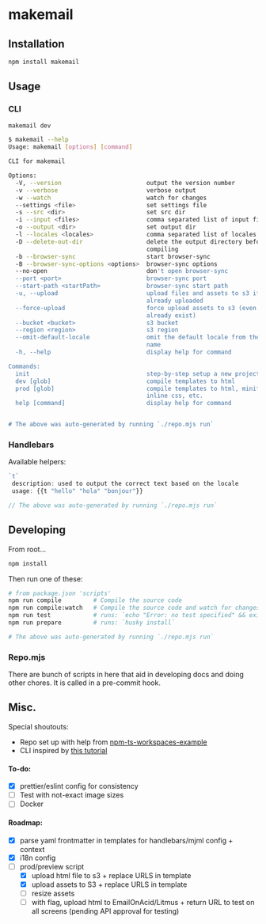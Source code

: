 # makemail

## Installation

```bash
npm install makemail
```

## Usage

### CLI

```bash
makemail dev
```

```bash
$ makemail --help
Usage: makemail [options] [command]

CLI for makemail

Options:
  -V, --version                        output the version number
  -v --verbose                         verbose output
  -w --watch                           watch for changes
  --settings <file>                    set settings file
  -s --src <dir>                       set src dir
  -i --input <files>                   comma separated list of input file globs
  -o --output <dir>                    set output dir
  -l --locales <locales>               comma separated list of locales
  -D --delete-out-dir                  delete the output directory before
                                       compiling
  -b --browser-sync                    start browser-sync
  -B --browser-sync-options <options>  browser-sync options
  --no-open                            don't open browser-sync
  --port <port>                        browser-sync port
  --start-path <startPath>             browser-sync start path
  -u, --upload                         upload files and assets to s3 if not
                                       already uploaded
  --force-upload                       force upload assets to s3 (even if they
                                       already exist)
  --bucket <bucket>                    s3 bucket
  --region <region>                    s3 region
  --omit-default-locale                omit the default locale from the file
                                       name
  -h, --help                           display help for command

Commands:
  init                                 step-by-step setup a new project
  dev [glob]                           compile templates to html
  prod [glob]                          compile templates to html, minify,
                                       inline css, etc.
  help [command]                       display help for command


# The above was auto-generated by running `./repo.mjs run`
```

### Handlebars

Available helpers:

<!-- start:repo.mjs:helpers -->

```typescript
`t`
 description: used to output the correct text based on the locale
 usage: {{t "hello" "hola" "bonjour"}}

// The above was auto-generated by running `./repo.mjs run`
```

<!-- end:repo.mjs:helpers -->

## Developing

From root...

```bash
npm install
```

Then run one of these:

```bash
# from package.json 'scripts'
npm run compile         # Compile the source code
npm run compile:watch   # Compile the source code and watch for changes
npm run test            # runs: `echo "Error: no test specified" && exit 1`
npm run prepare         # runs: `husky install`

# The above was auto-generated by running `./repo.mjs run`
```

### Repo.mjs

There are bunch of scripts in here that aid in developing docs and doing other chores. It is called in a pre-commit hook.

## Misc.

Special shoutouts:

- Repo set up with help from [npm-ts-workspaces-example](https://github.com/Quramy/npm-ts-workspaces-example)
- CLI inspired by [this tutorial](https://dawchihliou.github.io/articles/writing-your-own-typescript-cli)

#### To-do:

- [x] prettier/eslint config for consistency
- [ ] Test with not-exact image sizes
- [ ] Docker

#### Roadmap:

- [x] parse yaml frontmatter in templates for handlebars/mjml config + context
- [x] i18n config
- [ ] prod/preview script
  - [x] upload html file to s3 + replace URLS in template
  - [x] upload assets to S3 + replace URLS in template
  - [ ] resize assets
  - [ ] with flag, upload html to EmailOnAcid/Litmus + return URL to test on all screens (pending API approval for testing)
